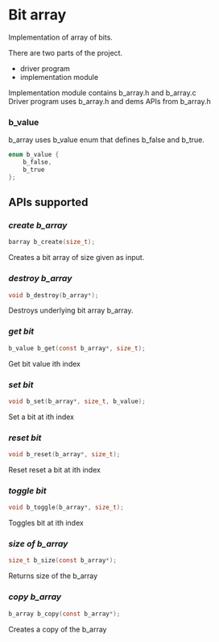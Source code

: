 # Bit array
Implementation of array of bits.

There are two parts of the project.
* driver program
* implementation module

Implementation module contains b_array.h and b_array.c  
Driver program uses b_array.h and dems APIs from b_array.h

### b_value
b_array uses b_value enum that defines b_false and b_true.
``` c
enum b_value {
    b_false,
    b_true
};
```

## APIs supported  
### _create b_array_
``` c
barray b_create(size_t);
```
Creates a bit array of size given as input.

### _destroy b_array_
``` c
void b_destroy(b_array*);
```
Destroys underlying bit array b_array.

### _get bit_
``` c
b_value b_get(const b_array*, size_t);
```
Get bit value ith index

### _set bit_
``` c
void b_set(b_array*, size_t, b_value);
```
Set a bit at ith index

### _reset bit_
``` c
void b_reset(b_array*, size_t);
```
Reset reset a bit at ith index

### _toggle bit_
``` c
void b_toggle(b_array*, size_t);
```
Toggles bit at ith index

### _size of b_array_
``` c
size_t b_size(const b_array*);
```
Returns size of the b_array

### _copy b_array_
``` c
b_array b_copy(const b_array*);
```
Creates a copy of the b_array